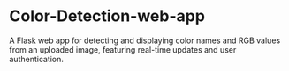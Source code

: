 # Color-Detection-web-app
A Flask web app for detecting and displaying color names and RGB values from an uploaded image, featuring real-time updates and user authentication.
